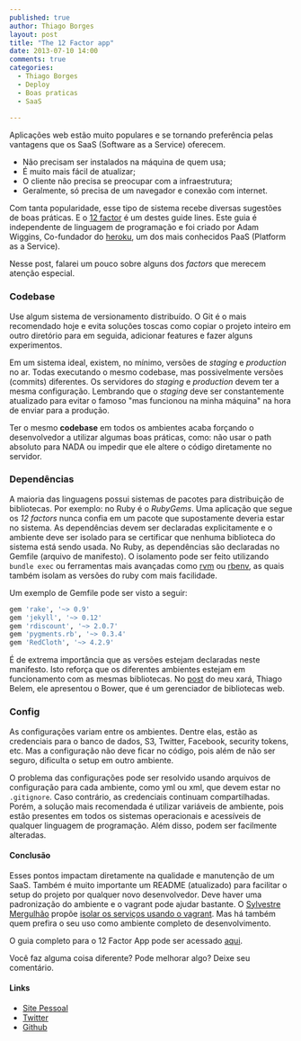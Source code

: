 ```yaml
---
published: true
author: Thiago Borges
layout: post
title: "The 12 Factor app"
date: 2013-07-10 14:00
comments: true
categories:
  - Thiago Borges
  - Deploy
  - Boas praticas
  - SaaS
  
---
```


Aplicações web estão muito populares e se tornando preferência pelas vantagens que os SaaS (Software as a Service) oferecem.

* Não precisam ser instalados na máquina de quem usa;
* É muito mais fácil de atualizar;
* O cliente não precisa se preocupar com a infraestrutura;
* Geralmente, só precisa de um navegador e conexão com internet.

<!-- more -->

Com tanta popularidade, esse tipo de sistema recebe diversas sugestões de boas práticas. E o [12 factor][12factor] é um destes guide lines. Este guia é independente de linguagem de programação e foi criado por Adam Wiggins, Co-fundador do [heroku][], um dos mais conhecidos PaaS (Platform as a Service).

Nesse post, falarei um pouco sobre alguns dos *factors* que merecem atenção especial.

### Codebase

Use algum sistema de versionamento distribuído. O Git é o mais recomendado hoje e evita soluções toscas como copiar o projeto inteiro em outro diretório para em seguida, adicionar features e fazer alguns experimentos.

Em um sistema ideal, existem, no mínimo, versões de _staging_ e _production_ no ar. Todas executando o mesmo codebase, mas possivelmente versões (commits) diferentes. Os servidores do _staging_ e _production_ devem ter a mesma configuração. Lembrando  que o _staging_ deve ser constantemente atualizado para evitar o famoso "mas funcionou na minha máquina" na hora de enviar para a produção.

Ter o mesmo **codebase** em todos os ambientes acaba forçando o desenvolvedor a utilizar algumas boas práticas, como: não usar o path absoluto para NADA ou impedir que ele altere o código diretamente no servidor.


### Dependências

A maioria das linguagens possui sistemas de pacotes para distribuição de bibliotecas. Por exemplo: no Ruby é o _RubyGems_. Uma aplicação que segue os *12 factors* nunca confia em um pacote que supostamente deveria estar no sistema. As dependências devem ser declaradas explicitamente e o ambiente deve ser isolado para se certificar que nenhuma biblioteca do sistema está sendo usada. No Ruby, as dependências são declaradas no Gemfile (arquivo de manifesto). O isolamento pode ser feito utilizando `bundle exec` ou ferramentas mais avançadas como [rvm][] ou [rbenv][], as quais também isolam as versões do ruby com mais facilidade.

Um exemplo de Gemfile pode ser visto a seguir:

```ruby
gem 'rake', '~> 0.9'
gem 'jekyll', '~> 0.12'
gem 'rdiscount', '~> 2.0.7'
gem 'pygments.rb', '~> 0.3.4'
gem 'RedCloth', '~> 4.2.9'
```

É de extrema importância que as versões estejam declaradas neste manifesto. Isto reforça que os diferentes ambientes estejam em funcionamento com as mesmas bibliotecas. No [post][post-bower] do meu xará, Thiago Belem, ele apresentou o Bower, que é um gerenciador de bibliotecas web.


### Config

As configurações variam entre os ambientes. Dentre elas, estão as credenciais para o banco de dados, S3, Twitter, Facebook, security tokens, etc. Mas a configuração não deve ficar no código, pois além de não ser seguro, dificulta o setup em outro ambiente.

O problema das configurações pode ser resolvido usando arquivos de configuração para cada ambiente, como yml ou xml, que devem estar no `.gitignore`. Caso contrário, as credenciais continuam compartilhadas. Porém, a solução mais recomendada é utilizar variáveis de ambiente, pois estão presentes em todos os sistemas operacionais e acessíveis de qualquer linguagem de programação. Além disso, podem ser facilmente alteradas.

#### Conclusão

Esses pontos impactam diretamente na qualidade e manutenção de um SaaS. Também é muito importante um README (atualizado) para facilitar o setup do projeto por qualquer novo desenvolvedor. Deve haver uma padronização do ambiente e o vagrant pode ajudar bastante. O [Sylvestre Mergulhão][sm] propõe [isolar os serviços usando o vagrant][post-sm]. Mas há também quem prefira o seu uso como ambiente completo de desenvolvimento.

O guia completo para o 12 Factor App pode ser acessado [aqui][12factor].

Você faz alguma coisa diferente? Pode melhorar algo? Deixe seu comentário.

#### Links

- [Site Pessoal](http://www.thiagogabriel.com)
- [Twitter](http://twitter.com/tgabrielborges)
- [Github](https://github.com/thiagogabriel)

[12factor]: http://12factor.net/
[heroku]: http://heroku.com/
[rvm]: https://rvm.io/
[rbenv]: https://github.com/sstephenson/rbenv
[post-bower]: http://helabs.com.br/blog/2013/07/08/gerenciando-assets-com-o-bower/
[sm]: http://www.twitter.com/smergulhao
[post-sm]: http://helabs.com.br/blog/2013/03/05/seu-ambiente-de-trabalho-mais-limpo-usando-vagrant/